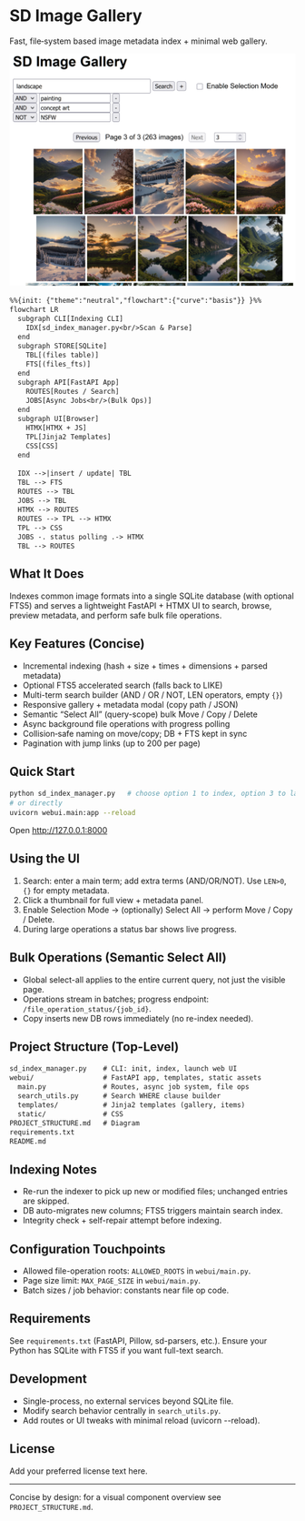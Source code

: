 # SD Image Gallery

Fast, file‑system based image metadata index + minimal web gallery.

![Screenshot](screenshot.png)

```mermaid
%%{init: {"theme":"neutral","flowchart":{"curve":"basis"}} }%%
flowchart LR
  subgraph CLI[Indexing CLI]
    IDX[sd_index_manager.py<br/>Scan & Parse]
  end
  subgraph STORE[SQLite]
    TBL[(files table)]
    FTS[(files_fts)]
  end
  subgraph API[FastAPI App]
    ROUTES[Routes / Search]
    JOBS[Async Jobs<br/>(Bulk Ops)]
  end
  subgraph UI[Browser]
    HTMX[HTMX + JS]
    TPL[Jinja2 Templates]
    CSS[CSS]
  end

  IDX -->|insert / update| TBL
  TBL --> FTS
  ROUTES --> TBL
  JOBS --> TBL
  HTMX --> ROUTES
  ROUTES --> TPL --> HTMX
  TPL --> CSS
  JOBS -. status polling .-> HTMX
  TBL --> ROUTES
```

## What It Does
Indexes common image formats into a single SQLite database (with optional FTS5) and serves a lightweight FastAPI + HTMX UI to search, browse, preview metadata, and perform safe bulk file operations.

## Key Features (Concise)
- Incremental indexing (hash + size + times + dimensions + parsed metadata)
- Optional FTS5 accelerated search (falls back to LIKE)
- Multi-term search builder (AND / OR / NOT, LEN operators, empty `{}`)
- Responsive gallery + metadata modal (copy path / JSON)
- Semantic “Select All” (query-scope) bulk Move / Copy / Delete
- Async background file operations with progress polling
- Collision‑safe naming on move/copy; DB + FTS kept in sync
- Pagination with jump links (up to 200 per page)

## Quick Start
```bash
python sd_index_manager.py   # choose option 1 to index, option 3 to launch UI
# or directly
uvicorn webui.main:app --reload
```
Open http://127.0.0.1:8000

## Using the UI
1. Search: enter a main term; add extra terms (AND/OR/NOT). Use `LEN>0`, `{}` for empty metadata.
2. Click a thumbnail for full view + metadata panel.
3. Enable Selection Mode → (optionally) Select All → perform Move / Copy / Delete.
4. During large operations a status bar shows live progress.

## Bulk Operations (Semantic Select All)
- Global select-all applies to the entire current query, not just the visible page.
- Operations stream in batches; progress endpoint: `/file_operation_status/{job_id}`.
- Copy inserts new DB rows immediately (no re-index needed).

## Project Structure (Top-Level)
```
sd_index_manager.py    # CLI: init, index, launch web UI
webui/                 # FastAPI app, templates, static assets
  main.py              # Routes, async job system, file ops
  search_utils.py      # Search WHERE clause builder
  templates/           # Jinja2 templates (gallery, items)
  static/              # CSS
PROJECT_STRUCTURE.md   # Diagram
requirements.txt
README.md
```

## Indexing Notes
- Re-run the indexer to pick up new or modified files; unchanged entries are skipped.
- DB auto-migrates new columns; FTS5 triggers maintain search index.
- Integrity check + self-repair attempt before indexing.

## Configuration Touchpoints
- Allowed file-operation roots: `ALLOWED_ROOTS` in `webui/main.py`.
- Page size limit: `MAX_PAGE_SIZE` in `webui/main.py`.
- Batch sizes / job behavior: constants near file op code.

## Requirements
See `requirements.txt` (FastAPI, Pillow, sd-parsers, etc.). Ensure your Python has SQLite with FTS5 if you want full-text search.

## Development
- Single-process, no external services beyond SQLite file.
- Modify search behavior centrally in `search_utils.py`.
- Add routes or UI tweaks with minimal reload (uvicorn --reload).

## License
Add your preferred license text here.

---
Concise by design: for a visual component overview see `PROJECT_STRUCTURE.md`.
